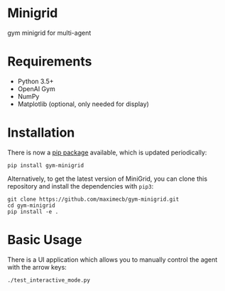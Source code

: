 # Minigrid
gym minigrid for multi-agent

# Requirements
- Python 3.5+
- OpenAI Gym
- NumPy
- Matplotlib (optional, only needed for display)

# Installation
There is now a [pip package](https://pypi.org/project/gym-minigrid/) available, which is updated periodically:

```
pip install gym-minigrid
```

Alternatively, to get the latest version of MiniGrid, you can clone this repository and install the dependencies with `pip3`:

```
git clone https://github.com/maximecb/gym-minigrid.git
cd gym-minigrid
pip install -e .
```

# Basic Usage
There is a UI application which allows you to manually control the agent with the arrow keys:

```
./test_interactive_mode.py
```
